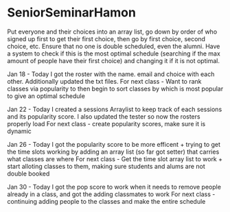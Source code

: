 # SeniorSeminarHamon 
Put everyone and their choices into an array list, go down by order of who signed up first to get their first choice, then go by first choice, second choice, etc.
Ensure that no one is double scheduled, even the alumni.
Have a system to check if this is the most optimal schedule (searching if the max amount of people have their first choice) and changing it if it is not optimal.

Jan 18 - Today I got the roster with the name. email and choice with each other. Additionally updated the txt files. 
For next class - Want to rank classes via popularity to then begin to sort classes by which is most popular to give an optimal schedule

Jan 22 - Today I created a sessions Arraylist to keep track of each sessions and its popularity score. I also updated the tester so now the rosters properly load
For next class - create popularity scores, make sure it is dynamic

Jan 26 - Today I got the popularity score to be more efficent + trying to get the time slots working by adding an array list (so far got setter) that carries what classes are where
For next class - Get the time slot array list to work + start alloting classes to them, making sure students and alums are not double booked 

Jan 30 - Today I got the pop score to work when it needs to remove people already in a class, and got the adding classmates to work
For next class - continuing adding people to the classes and make the entire schedule